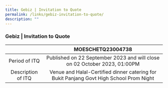 ```yaml
---
title: Gebiz | Invitation to Quote
permalink: /links/gebiz-invitation-to-quote/
description: ""
---
```

### Gebiz | Invitation to Quote

|   | MOESCHETQ23004738 |
|:---:|:---:|
| Period of ITQ | Published on 22 September 2023 and will close on 02 October 2023, 01:00PM |
| Description of ITQ | Venue and Halal-Certified dinner catering for Bukit Panjang Govt High School Prom Night

<br>